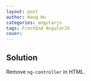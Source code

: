 ```yaml
---
layout: post
author: Hang Hu
categories: angularjs
tags: FrontEnd AngularJS 
cover: 
---
```


## Solution

Remove `ng-controller` in HTML.
